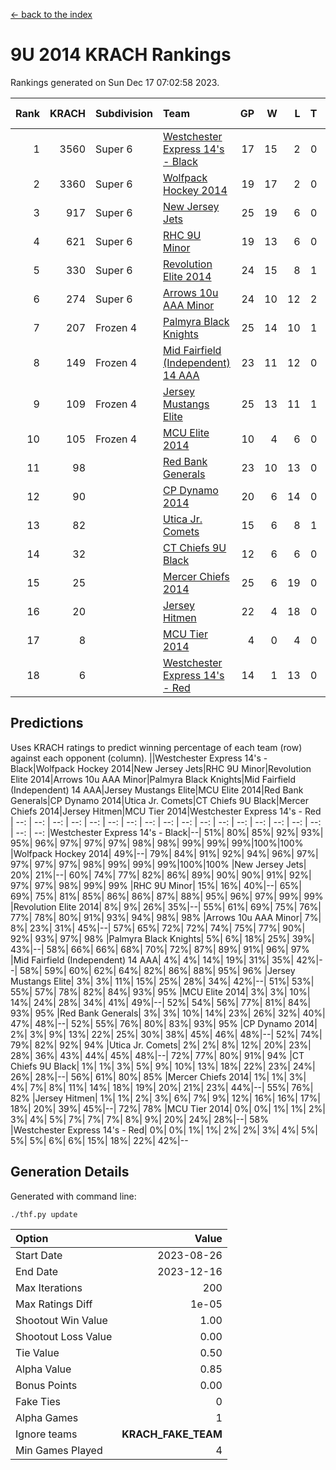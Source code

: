 [<- back to the index](readme.md)
# 9U 2014 KRACH Rankings
Rankings generated on Sun Dec 17 07:02:58 2023.

Rank|KRACH|Subdivision|Team|GP|W|L|T|OTW|OTL|SoS|Exp Wins|Win Diff
---:|---:|:---|:---|---:|---:|---:|---:|---:|---:|---:|---:|---:
1|3560|Super 6|[Westchester Express 14's - Black](https://gamesheetstats.com/seasons/3664/teams/140873/schedule)|17|15|2|0|2|0|645|15.8|-0.0
2|3360|Super 6|[Wolfpack Hockey 2014](https://gamesheetstats.com/seasons/3664/teams/140871/schedule)|19|17|2|0|0|1|572|17.8|-0.0
3|917|Super 6|[New Jersey Jets](https://gamesheetstats.com/seasons/3664/teams/140881/schedule)|25|19|6|0|3|0|674|19.8|-0.0
4|621|Super 6|[RHC 9U Minor](https://gamesheetstats.com/seasons/3664/teams/140876/schedule)|19|13|6|0|1|0|730|13.8|-0.0
5|330|Super 6|[Revolution Elite 2014](https://gamesheetstats.com/seasons/3664/teams/140880/schedule)|24|15|8|1|2|1|345|16.4|0.0
6|274|Super 6|[Arrows 10u AAA Minor](https://gamesheetstats.com/seasons/3664/teams/140872/schedule)|24|10|12|2|0|2|933|11.9|0.0
7|207|Frozen 4|[Palmyra Black Knights](https://gamesheetstats.com/seasons/3664/teams/140875/schedule)|25|14|10|1|1|1|435|15.4|0.0
8|149|Frozen 4|[Mid Fairfield (Independent) 14 AAA](https://gamesheetstats.com/seasons/3664/teams/140878/schedule)|23|11|12|0|1|0|649|11.9|0.0
9|109|Frozen 4|[Jersey Mustangs Elite](https://gamesheetstats.com/seasons/3664/teams/140888/schedule)|25|13|11|1|1|3|175|14.4|0.0
10|105|Frozen 4|[MCU Elite 2014](https://gamesheetstats.com/seasons/3664/teams/140874/schedule)|10|4|6|0|0|1|1332|4.9|0.0
11|98||[Red Bank Generals](https://gamesheetstats.com/seasons/3664/teams/140883/schedule)|23|10|13|0|0|1|329|10.9|0.0
12|90||[CP Dynamo 2014](https://gamesheetstats.com/seasons/3664/teams/140877/schedule)|20|6|14|0|0|1|808|6.9|0.0
13|82||[Utica Jr. Comets](https://gamesheetstats.com/seasons/3664/teams/140884/schedule)|15|6|8|1|0|0|586|7.4|0.0
14|32||[CT Chiefs 9U Black](https://gamesheetstats.com/seasons/3664/teams/140886/schedule)|12|6|6|0|1|0|126|6.9|0.0
15|25||[Mercer Chiefs 2014](https://gamesheetstats.com/seasons/3664/teams/140885/schedule)|25|6|19|0|0|2|212|6.9|0.0
16|20||[Jersey Hitmen](https://gamesheetstats.com/seasons/3664/teams/140879/schedule)|22|4|18|0|1|0|614|4.9|0.0
17|8||[MCU Tier 2014](https://gamesheetstats.com/seasons/3664/teams/140882/schedule)|4|0|4|0|0|0|381|0.9|0.0
18|6||[Westchester Express 14's - Red](https://gamesheetstats.com/seasons/3664/teams/140887/schedule)|14|1|13|0|0|0|156|1.9|0.0

## Predictions
Uses KRACH ratings to predict winning percentage of each team (row) against each opponent (column).
||Westchester Express 14's - Black|Wolfpack Hockey 2014|New Jersey Jets|RHC 9U Minor|Revolution Elite 2014|Arrows 10u AAA Minor|Palmyra Black Knights|Mid Fairfield (Independent) 14 AAA|Jersey Mustangs Elite|MCU Elite 2014|Red Bank Generals|CP Dynamo 2014|Utica Jr. Comets|CT Chiefs 9U Black|Mercer Chiefs 2014|Jersey Hitmen|MCU Tier 2014|Westchester Express 14's - Red
| --: | --: | --: | --: | --: | --: | --: | --: | --: | --: | --: | --: | --: | --: | --: | --: | --: | --: | --: 
|Westchester Express 14's - Black|--| 51%| 80%| 85%| 92%| 93%| 95%| 96%| 97%| 97%| 97%| 98%| 98%| 99%| 99%| 99%|100%|100%
|Wolfpack Hockey 2014| 49%|--| 79%| 84%| 91%| 92%| 94%| 96%| 97%| 97%| 97%| 97%| 98%| 99%| 99%| 99%|100%|100%
|New Jersey Jets| 20%| 21%|--| 60%| 74%| 77%| 82%| 86%| 89%| 90%| 90%| 91%| 92%| 97%| 97%| 98%| 99%| 99%
|RHC 9U Minor| 15%| 16%| 40%|--| 65%| 69%| 75%| 81%| 85%| 86%| 86%| 87%| 88%| 95%| 96%| 97%| 99%| 99%
|Revolution Elite 2014|  8%|  9%| 26%| 35%|--| 55%| 61%| 69%| 75%| 76%| 77%| 78%| 80%| 91%| 93%| 94%| 98%| 98%
|Arrows 10u AAA Minor|  7%|  8%| 23%| 31%| 45%|--| 57%| 65%| 72%| 72%| 74%| 75%| 77%| 90%| 92%| 93%| 97%| 98%
|Palmyra Black Knights|  5%|  6%| 18%| 25%| 39%| 43%|--| 58%| 66%| 66%| 68%| 70%| 72%| 87%| 89%| 91%| 96%| 97%
|Mid Fairfield (Independent) 14 AAA|  4%|  4%| 14%| 19%| 31%| 35%| 42%|--| 58%| 59%| 60%| 62%| 64%| 82%| 86%| 88%| 95%| 96%
|Jersey Mustangs Elite|  3%|  3%| 11%| 15%| 25%| 28%| 34%| 42%|--| 51%| 53%| 55%| 57%| 78%| 82%| 84%| 93%| 95%
|MCU Elite 2014|  3%|  3%| 10%| 14%| 24%| 28%| 34%| 41%| 49%|--| 52%| 54%| 56%| 77%| 81%| 84%| 93%| 95%
|Red Bank Generals|  3%|  3%| 10%| 14%| 23%| 26%| 32%| 40%| 47%| 48%|--| 52%| 55%| 76%| 80%| 83%| 93%| 95%
|CP Dynamo 2014|  2%|  3%|  9%| 13%| 22%| 25%| 30%| 38%| 45%| 46%| 48%|--| 52%| 74%| 79%| 82%| 92%| 94%
|Utica Jr. Comets|  2%|  2%|  8%| 12%| 20%| 23%| 28%| 36%| 43%| 44%| 45%| 48%|--| 72%| 77%| 80%| 91%| 94%
|CT Chiefs 9U Black|  1%|  1%|  3%|  5%|  9%| 10%| 13%| 18%| 22%| 23%| 24%| 26%| 28%|--| 56%| 61%| 80%| 85%
|Mercer Chiefs 2014|  1%|  1%|  3%|  4%|  7%|  8%| 11%| 14%| 18%| 19%| 20%| 21%| 23%| 44%|--| 55%| 76%| 82%
|Jersey Hitmen|  1%|  1%|  2%|  3%|  6%|  7%|  9%| 12%| 16%| 16%| 17%| 18%| 20%| 39%| 45%|--| 72%| 78%
|MCU Tier 2014|  0%|  0%|  1%|  1%|  2%|  3%|  4%|  5%|  7%|  7%|  7%|  8%|  9%| 20%| 24%| 28%|--| 58%
|Westchester Express 14's - Red|  0%|  0%|  1%|  1%|  2%|  2%|  3%|  4%|  5%|  5%|  5%|  6%|  6%| 15%| 18%| 22%| 42%|--

## Generation Details

Generated with command line:
```
./thf.py update
```

| Option | Value |
| :----- | ----: |
| Start Date | 2023-08-26 |
| End Date | 2023-12-16 |
| Max Iterations | 200 |
| Max Ratings Diff | 1e-05 |
| Shootout Win Value | 1.00 |
| Shootout Loss Value | 0.00 |
| Tie Value | 0.50 |
| Alpha Value | 0.85 |
| Bonus Points | 0.00 |
| Fake Ties | 0 |
| Alpha Games | 1 |
| Ignore teams | __KRACH_FAKE_TEAM__ |
| Min Games Played | 4 |

